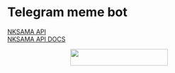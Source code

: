 # Telegram meme bot

[NKSAMA API](https://nksamamemeapi.pythonanywhere.com)<br>
[NKSAMA API DOCS](https://t.me/nksamaX/20)


<p align="center"><a href="https://heroku.com/deploy?template=https://github.com/nksama/memebot"> <img src="https://img.shields.io/badge/Deploy%20To%20Heroku-black?style=for-the-badge&logo=heroku" width="220" height="38.45"/></a></p>
